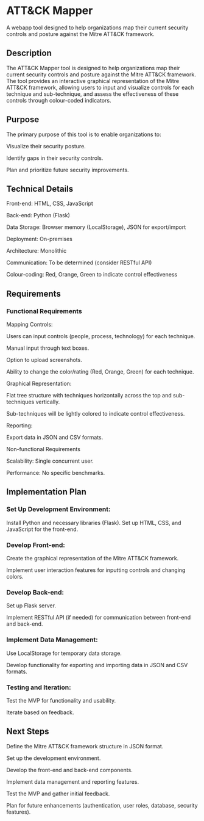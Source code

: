 # ATT&CK Mapper
A webapp tool designed to help organizations map their current security controls and posture against the Mitre ATT&amp;CK framework.

## Description
The ATT&CK Mapper tool is designed to help organizations map their current security controls and posture against the Mitre ATT&CK framework. The tool provides an interactive graphical representation of the Mitre ATT&CK framework, allowing users to input and visualize controls for each technique and sub-technique, and assess the effectiveness of these controls through colour-coded indicators.

## Purpose
The primary purpose of this tool is to enable organizations to:

Visualize their security posture.

Identify gaps in their security controls.

Plan and prioritize future security improvements.

## Technical Details
Front-end: HTML, CSS, JavaScript

Back-end: Python (Flask)

Data Storage: Browser memory (LocalStorage), JSON for export/import

Deployment: On-premises

Architecture: Monolithic

Communication: To be determined (consider RESTful API)

Colour-coding: Red, Orange, Green to indicate control effectiveness

## Requirements
### Functional Requirements
Mapping Controls:

Users can input controls (people, process, technology) for each technique.

Manual input through text boxes.

Option to upload screenshots.

Ability to change the color/rating (Red, Orange, Green) for each technique.

Graphical Representation:

Flat tree structure with techniques horizontally across the top and sub-techniques vertically.

Sub-techniques will be lightly colored to indicate control effectiveness.

Reporting:

Export data in JSON and CSV formats.

Non-functional Requirements

Scalability: Single concurrent user.

Performance: No specific benchmarks.

## Implementation Plan
### Set Up Development Environment:

Install Python and necessary libraries (Flask).
Set up HTML, CSS, and JavaScript for the front-end.

### Develop Front-end:

Create the graphical representation of the Mitre ATT&CK framework.

Implement user interaction features for inputting controls and changing colors.

### Develop Back-end:

Set up Flask server.

Implement RESTful API (if needed) for communication between front-end and back-end.

### Implement Data Management:

Use LocalStorage for temporary data storage.

Develop functionality for exporting and importing data in JSON and CSV formats.

### Testing and Iteration:

Test the MVP for functionality and usability.

Iterate based on feedback.

## Next Steps
Define the Mitre ATT&CK framework structure in JSON format.

Set up the development environment.

Develop the front-end and back-end components.

Implement data management and reporting features.

Test the MVP and gather initial feedback.

Plan for future enhancements (authentication, user roles, database, security features).
